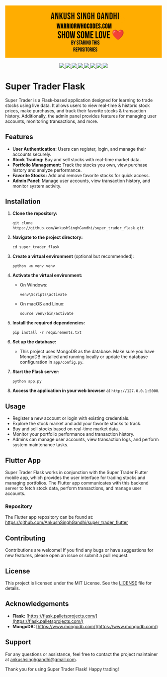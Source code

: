 <a href="https://warriorwhocodes.com"><img src="repo_images/header.jpeg"></a>

<p align="center">
  <a href="https://ankushsinghgandhi.github.io">
    <img src="https://img.shields.io/badge/Website-3b5998?style=flat-square&logo=google-chrome&logoColor=white" />
  </a>
  <a href="http://twitter.com/ankushsgandhi">
    <img src="https://img.shields.io/badge/-Twitter-blue?style=flat-square&logo=twitter&logoColor=white" />
  </a>
   <a href="https://www.linkedin.com/in/ankush-singh-gandhi-2487771aa/">
    <img src="https://img.shields.io/badge/-LinkedIn-0e76a8?style=flat-square&logo=Linkedin&logoColor=white" />
  </a>
  <a href="https://dev.to/@ankushsinghgandhi">
    <img src="https://img.shields.io/badge/-Dev.to-grey?style=flat-square&logo=dev.to&logoColor=white"/>
  </a>
  <a href="https://stackoverflow.com/users/13790266/ankush-singh">
    <img src="https://img.shields.io/badge/-Stackoverflow-orange?style=flat-square&logo=stackoverflow&logoColor=white"/>
  </a>
  <a href="https://leetcode.com/ankushsinghgandhi/">
    <img src="https://img.shields.io/badge/-Leetcode-yellow?style=flat-square&logo=Leetcode&logoColor=white"/>
  </a>
    <a href="https://www.hackerrank.com/ankushsgandhi">
    <img src="https://img.shields.io/badge/-HackerRank-green?style=flat-square&logo=Hackerrank&logoColor=white"/>
  </a>
    <a href="https://www.hackerearth.com/@bhanusinghank">
    <img src="https://img.shields.io/badge/-Hackerearth-purple?style=flat-square&logo=Hackerearth&logoColor=white"/>
  </a>
</p>

# Super Trader Flask
Super Trader is a Flask-based application designed for learning to trade stocks using live data. It allows users to view real-time & historic stock prices, make purchases, and track their favorite stocks & transaction history. Additionally, the admin panel provides features for managing user accounts, monitoring transactions, and more.

## Features

- **User Authentication:** Users can register, login, and manage their accounts securely.
- **Stock Trading:** Buy and sell stocks with real-time market data.
- **Portfolio Management:** Track the stocks you own, view purchase history and analyze performance.
- **Favorite Stocks:** Add and remove favorite stocks for quick access.
- **Admin Panel:** Manage user accounts, view transaction history, and monitor system activity.

## Installation

1. **Clone the repository:**
   ```
   git clone https://github.com/AnkushSinghGandhi/super_trader_flask.git
   ```

2. **Navigate to the project directory:**
   ```
   cd super_trader_flask
   ```

3. **Create a virtual environment** (optional but recommended):
   ```
   python -m venv venv
   ```

4. **Activate the virtual environment:**
   - On Windows:
     ```
     venv\Scripts\activate
     ```
   - On macOS and Linux:
     ```
     source venv/bin/activate
     ```

5. **Install the required dependencies:**
   ```
   pip install -r requirements.txt
   ```

6. **Set up the database:**
   - This project uses MongoDB as the database. Make sure you have MongoDB installed and running locally or update the database configuration in `app/config.py`.

7. **Start the Flask server:**
   ```
   python app.py
   ```

8. **Access the application in your web browser** at `http://127.0.0.1:5000`.

## Usage

- Register a new account or login with existing credentials.
- Explore the stock market and add your favorite stocks to track.
- Buy and sell stocks based on real-time market data.
- Monitor your portfolio performance and transaction history.
- Admins can manage user accounts, view transaction logs, and perform system maintenance tasks.

## Flutter App
Super Trader Flask works in conjunction with the Super Trader Flutter mobile app, which provides the user interface for trading stocks and managing portfolios. The Flutter app communicates with this backend server to fetch stock data, perform transactions, and manage user accounts.

### Repository
The Flutter app repository can be found at: https://github.com/AnkushSinghGandhi/super_trader_flutter

## Contributing

Contributions are welcome! If you find any bugs or have suggestions for new features, please open an issue or submit a pull request.

## License

This project is licensed under the MIT License. See the [LICENSE](LICENSE) file for details.

## Acknowledgements

- **Flask:** [https://flask.palletsprojects.com/](https://flask.palletsprojects.com/)
- **MongoDB:** [https://www.mongodb.com/](https://www.mongodb.com/)

## Support

For any questions or assistance, feel free to contact the project maintainer at [ankushsinghgandhi@gmail.com](mailto:your-ankushsinghgandhi@gmail.com).

Thank you for using Super Trader Flask! Happy trading!

